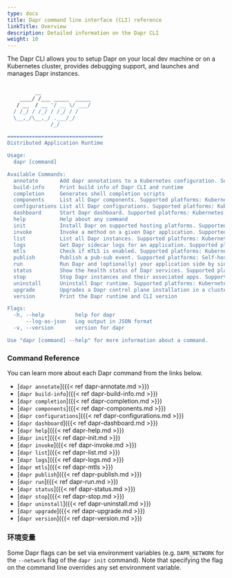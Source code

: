 ```yaml
---
type: docs
title: Dapr command line interface (CLI) reference
linkTitle: Overview
description: Detailed information on the Dapr CLI
weight: 10
---
```


The Dapr CLI allows you to setup Dapr on your local dev machine or on a Kubernetes cluster, provides debugging support, and launches and manages Dapr instances.

```bash

         __
    ____/ /___ _____  _____
   / __  / __ '/ __ \/ ___/
  / /_/ / /_/ / /_/ / /
  \__,_/\__,_/ .___/_/
              /_/

===============================
Distributed Application Runtime

Usage:
  dapr [command]

Available Commands:
  annotate       Add dapr annotations to a Kubernetes configuration. Supported platforms: Kubernetes
  build-info     Print build info of Dapr CLI and runtime
  completion     Generates shell completion scripts
  components     List all Dapr components. Supported platforms: Kubernetes
  configurations List all Dapr configurations. Supported platforms: Kubernetes
  dashboard      Start Dapr dashboard. Supported platforms: Kubernetes and self-hosted
  help           Help about any command
  init           Install Dapr on supported hosting platforms. Supported platforms: Kubernetes and self-hosted
  invoke         Invoke a method on a given Dapr application. Supported platforms: Self-hosted
  list           List all Dapr instances. Supported platforms: Kubernetes and self-hosted
  logs           Get Dapr sidecar logs for an application. Supported platforms: Kubernetes
  mtls           Check if mTLS is enabled. Supported platforms: Kubernetes
  publish        Publish a pub-sub event. Supported platforms: Self-hosted
  run            Run Dapr and (optionally) your application side by side. Supported platforms: Self-hosted
  status         Show the health status of Dapr services. Supported platforms: Kubernetes
  stop           Stop Dapr instances and their associated apps. Supported platforms: Self-hosted
  uninstall      Uninstall Dapr runtime. Supported platforms: Kubernetes and self-hosted
  upgrade        Upgrades a Dapr control plane installation in a cluster. Supported platforms: Kubernetes
  version        Print the Dapr runtime and CLI version

Flags:
  -h, --help          help for dapr
      --log-as-json   Log output in JSON format
  -v, --version       version for dapr

Use "dapr [command] --help" for more information about a command.
```

### Command Reference

You can learn more about each Dapr command from the links below.

- [`dapr annotate`]({{< ref dapr-annotate.md >}})
- [`dapr build-info`]({{< ref dapr-build-info.md >}})
- [`dapr completion`]({{< ref dapr-completion.md >}})
- [`dapr components`]({{< ref dapr-components.md >}})
- [`dapr configurations`]({{< ref dapr-configurations.md >}})
- [`dapr dashboard`]({{< ref dapr-dashboard.md >}})
- [`dapr help`]({{< ref dapr-help.md >}})
- [`dapr init`]({{< ref dapr-init.md >}})
- [`dapr invoke`]({{< ref dapr-invoke.md >}})
- [`dapr list`]({{< ref dapr-list.md >}})
- [`dapr logs`]({{< ref dapr-logs.md >}})
- [`dapr mtls`]({{< ref dapr-mtls >}})
- [`dapr publish`]({{< ref dapr-publish.md >}})
- [`dapr run`]({{< ref dapr-run.md >}})
- [`dapr status`]({{< ref dapr-status.md >}})
- [`dapr stop`]({{< ref dapr-stop.md >}})
- [`dapr uninstall`]({{< ref dapr-uninstall.md >}})
- [`dapr upgrade`]({{< ref dapr-upgrade.md >}})
- [`dapr version`]({{< ref dapr-version.md >}})

### 环境变量

Some Dapr flags can be set via environment variables (e.g. `DAPR_NETWORK` for the `--network` flag of the `dapr init` command). Note that specifying the flag on the command line overrides any set environment variable.
